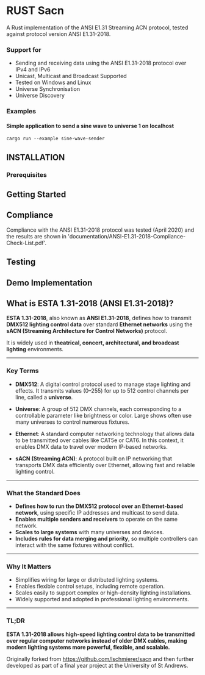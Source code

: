 # RUST Sacn
A Rust implementation of the ANSI E1.31 Streaming ACN protocol, tested against protocol version ANSI E1.31-2018. 

### Support for
* Sending and receiving data using the ANSI E1.31-2018 protocol over IPv4 and IPv6
* Unicast, Multicast and Broadcast Supported
* Tested on Windows and Linux
* Universe Synchronisation
* Universe Discovery

### Examples
#### Simple application to send a sine wave to universe 1 on localhost
`cargo run --example sine-wave-sender`

## INSTALLATION
### Prerequisites
## Getting Started
## Compliance
Compliance with the ANSI E1.31-2018 protocol was tested (April 2020) and the results are shown in 'documentation/ANSI-E1.31-2018-Compliance-Check-List.pdf'.
## Testing
## Demo Implementation

## What is ESTA 1.31-2018 (ANSI E1.31-2018)?

**ESTA 1.31-2018**, also known as **ANSI E1.31-2018**, defines how to transmit **DMX512 lighting control data** over standard **Ethernet networks** using the **sACN (Streaming Architecture for Control Networks)** protocol.

It is widely used in **theatrical, concert, architectural, and broadcast lighting** environments.

---

### Key Terms

- **DMX512**: A digital control protocol used to manage stage lighting and effects. It transmits values (0–255) for up to 512 control channels per line, called a **universe**.

- **Universe**: A group of 512 DMX channels, each corresponding to a controllable parameter like brightness or color. Large shows often use many universes to control numerous fixtures.

- **Ethernet**: A standard computer networking technology that allows data to be transmitted over cables like CAT5e or CAT6. In this context, it enables DMX data to travel over modern IP-based networks.

- **sACN (Streaming ACN)**: A protocol built on IP networking that transports DMX data efficiently over Ethernet, allowing fast and reliable lighting control.

---

### What the Standard Does

- **Defines how to run the DMX512 protocol over an Ethernet-based network**, using specific IP addresses and multicast to send data.
- **Enables multiple senders and receivers** to operate on the same network.
- **Scales to large systems** with many universes and devices.
- **Includes rules for data merging and priority**, so multiple controllers can interact with the same fixtures without conflict.

---

### Why It Matters

- Simplifies wiring for large or distributed lighting systems.
- Enables flexible control setups, including remote operation.
- Scales easily to support complex or high-density lighting installations.
- Widely supported and adopted in professional lighting environments.

---

### TL;DR

**ESTA 1.31-2018 allows high-speed lighting control data to be transmitted over regular computer networks instead of older DMX cables, making modern lighting systems more powerful, flexible, and scalable.**

Originally forked from https://github.com/lschmierer/sacn and then further developed as part of a final year project at the University of St Andrews.

